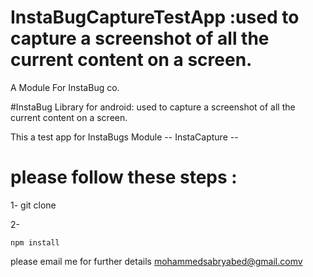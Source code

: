 # InstaBugCaptureTestApp :used to capture a screenshot of all the current content on a screen.
A Module For InstaBug co.

#InstaBug Library for android: used to capture a screenshot of all the current content on a screen.

This a test app for InstaBugs Module -- InstaCapture --

# please follow these steps :

1- git clone 


2- 
```
npm install
```


please email me for further details mohammedsabryabed@gmail.comv
